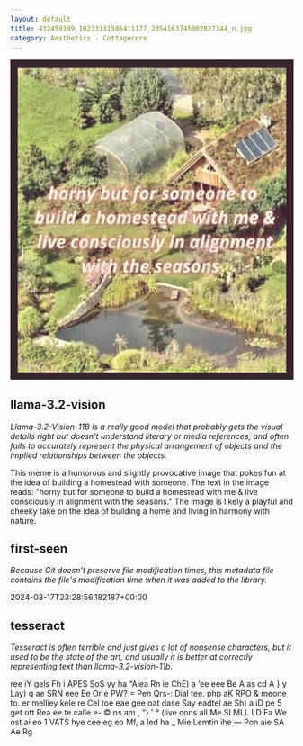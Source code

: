 ```yaml
---
layout: default
title: 432459199_10233131586411177_2354163745002827344_n.jpg
category: Aesthetics - Cottagecore
---
```


<div markdown="0"><a href="432459199_10233131586411177_2354163745002827344_n.jpg"><img class="photo" src="432459199_10233131586411177_2354163745002827344_n.jpg" /></a>

<h2>llama-3.2-vision</h2>
<p><i>Llama-3.2-Vision-11B is a really good model that probably gets the visual details right but doesn't understand literary or media references, and often fails to accurately represent the physical arrangement of objects and the implied relationships between the objects.</i></p>
<p>This meme is a humorous and slightly provocative image that pokes fun at the idea of building a homestead with someone. The text in the image reads: &quot;horny but for someone to build a homestead with me &amp; live consciously in alignment with the seasons.&quot; The image is likely a playful and cheeky take on the idea of building a home and living in harmony with nature.</p>

<h2>first-seen</h2>
<p><i>Because Git doesn't preserve file modification times, this metadata file contains the file's modification time when it was added to the library.</i></p>
<p>2024-03-17T23:28:56.182187+00:00</p>

<h2>tesseract</h2>
<p><i>Tesseract is often terrible and just gives a lot of nonsense characters, but it used to be the state of the art, and usually it is better at correctly representing text than llama-3.2-vision-11b.</i></p>
<p>ree iY gels Fh i APES SoS yy ha “Aiea Rn ie ChE) a ‘ee eee Be A as cd A } y Lay) q ae SRN eee Ee Or e PW? = Pen Qrs-: Dial tee. php aK RPO &amp; meone to. er melliey kele re Cel toe eae gee oat dase Say eadtel ae Sh) a iD pe 5 get ott Rea ee te calle e- © ns am , “} &#x27; ° (live cons all Me SI MLL LD Fa We ost ai eo 1 VATS hye cee eg eo Mf, a led ha _ Mie Lemtin ihe — Pon aie SA Ae Rg</p>

</div>

